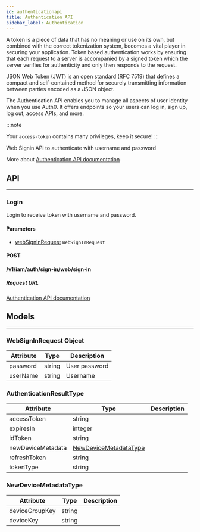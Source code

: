 ```yaml
---
id: authenticationapi
title: Authentication API
sidebar_label: Authentication
---
```

A token is a piece of data that has no meaning or use on its own, but combined with the correct tokenization system, becomes a vital player in securing your application. Token based authentication works by ensuring that each request to a server is accompanied by a signed token which the server verifies for authenticity and only then responds to the request.

JSON Web Token (JWT) is an open standard (RFC 7519) that defines a compact and self-contained method for securely transmitting information between parties encoded as a JSON object. 

The Authentication API enables you to manage all aspects of user identity when you use Auth0. It offers endpoints so your users can log in, sign up, log out, access APIs, and more.

:::note

Your `access-token` contains many privileges, keep it secure!
:::


Web Signin API to authenticate with username and password

More about [Authentication API documentation](https://www.postman.com/grey-meadow-1395/workspace/deskera/folder/8538637-4153fca1-e6f6-42f2-bda8-89f497f83cdc?ctx=documentation)


## API
---
### Login
Login to receive token with username and password.

#### Parameters
- [webSignInRequest](#websigninrequest-object) `WebSignInRequest`


#### POST
#### /v1/iam/auth/sign-in/web/sign-in
##### Request URL

[Authentication API documentation](https://www.postman.com/grey-meadow-1395/workspace/deskera/folder/8538637-4153fca1-e6f6-42f2-bda8-89f497f83cdc?ctx=documentation)
## Models
---
### WebSignInRequest Object

| Attribute | Type | Description |
| ---- | ---- | ----------- |
| password | string | User password |
| userName | string | Username |

### AuthenticationResultType

| Attribute | Type | Description |
| ---- | ---- | ----------- |
| accessToken | string |  |
| expiresIn | integer |  |
| idToken | string |  |
| newDeviceMetadata | [NewDeviceMetadataType](#newdevicemetadatatype) |  |
| refreshToken | string |  |
| tokenType | string |  |

### NewDeviceMetadataType

| Attribute | Type | Description |
| ---- | ---- | ----------- |
| deviceGroupKey | string |  |
| deviceKey | string |  |